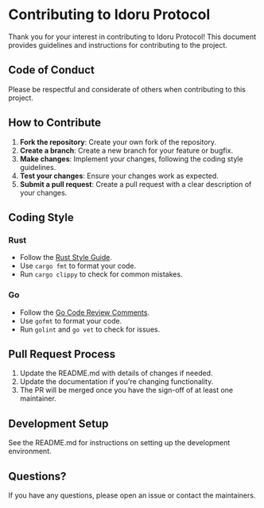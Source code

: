 # Contributing to Idoru Protocol

Thank you for your interest in contributing to Idoru Protocol! This document provides guidelines and instructions for contributing to the project.

## Code of Conduct

Please be respectful and considerate of others when contributing to this project.

## How to Contribute

1. **Fork the repository**: Create your own fork of the repository.
2. **Create a branch**: Create a new branch for your feature or bugfix.
3. **Make changes**: Implement your changes, following the coding style guidelines.
4. **Test your changes**: Ensure your changes work as expected.
5. **Submit a pull request**: Create a pull request with a clear description of your changes.

## Coding Style

### Rust

- Follow the [Rust Style Guide](https://doc.rust-lang.org/1.0.0/style/README.html).
- Use `cargo fmt` to format your code.
- Run `cargo clippy` to check for common mistakes.

### Go

- Follow the [Go Code Review Comments](https://github.com/golang/go/wiki/CodeReviewComments).
- Use `gofmt` to format your code.
- Run `golint` and `go vet` to check for issues.

## Pull Request Process

1. Update the README.md with details of changes if needed.
2. Update the documentation if you're changing functionality.
3. The PR will be merged once you have the sign-off of at least one maintainer.

## Development Setup

See the README.md for instructions on setting up the development environment.

## Questions?

If you have any questions, please open an issue or contact the maintainers. 